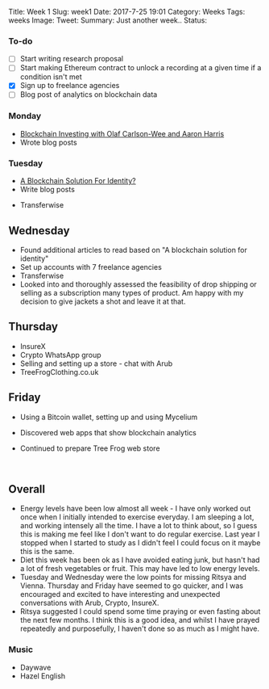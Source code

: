 Title: Week 1
Slug: week1
Date: 2017-7-25 19:01
Category: Weeks
Tags: weeks
Image: 
Tweet: 
Summary: Just another week..
Status: 



### To-do

- [ ] Start writing research proposal
- [ ] Start making Ethereum contract to unlock a recording at a given time if a condition isn't met
- [x] Sign up to freelance agencies
- [ ] Blog post of analytics on blockchain data

### Monday

- [Blockchain Investing with Olaf Carlson-Wee and Aaron Harris](http://blog.ycombinator.com/blockchain-investing-with-olaf-carlson-wee-and-aaron-harris/)
- Wrote blog posts


<!-- div class="embed-responsive embed-responsive-16by9">
<iframe allowfullscreen
src="https://www.youtube.com/embed/9SYVX2wcMVM">
</iframe> </div -->



### Tuesday

- [A Blockchain Solution For Identity?](https://medium.com/humanizing-the-singularity/a-blockchain-solution-for-identity-51fbcae94caa)
- Write blog posts

<!-- div class="embed-responsive embed-responsive-16by9">
<iframe allowfullscreen
src="https://www.youtube.com/embed/rxD9-hHCNz4">
</iframe> </div -->

- Transferwise

## Wednesday

- Found additional articles to read based on "A blockchain solution for identity"
- Set up accounts with 7 freelance agencies
- Transferwise 
- Looked into and thoroughly assessed the feasibility of drop shipping or selling as a subscription many types of product. Am happy with my decision to give jackets a shot and leave it at that. 



## Thursday

- InsureX
- Crypto WhatsApp group
- Selling and setting up a store - chat with Arub
- TreeFrogClothing.co.uk

## Friday

- Using a Bitcoin wallet, setting up and using Mycelium

- Discovered web apps that show blockchain analytics

- Continued to prepare Tree Frog web store

  ​

##  Overall

- Energy levels have been low almost all week - I have only worked out once when I initially intended to exercise everyday. I am sleeping a lot, and working intensely all the time. I have a lot to think about, so I guess this is making me feel like I don't want to do regular exercise. Last year I stopped when I started to study as I didn't feel I could focus on it maybe this is the same. 
- Diet this week has been ok as I have avoided eating junk, but hasn't had a lot of fresh vegetables or fruit. This may have led to low energy levels.
- Tuesday and Wednesday were the low points for missing Ritsya and Vienna. Thursday and Friday have seemed to go quicker, and I was encouraged and excited to have interesting and unexpected conversations with Arub, Crypto, InsureX. 
- Ritsya suggested I could spend some time praying or even fasting about the next few months. I think this is a good idea, and whilst I have prayed repeatedly and purposefully, I haven't done so as much as I might have. 

### Music

- Daywave
- Hazel English